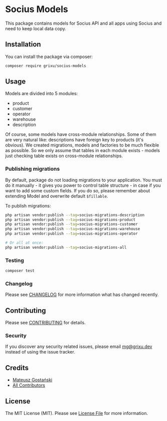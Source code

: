 # Socius Models

This package contains models for Socius API and all apps using Socius and need to keep local data copy.

## Installation

You can install the package via composer:

```bash
composer require grixu/socius-models
```

## Usage

Models are divided into 5 modules:
* product
* customer
* operator
* warehouse
* description

Of course, some models have cross-module relationships. Some of them are very natural like: descriptions have foreign key
to products (it's obvious). We created migrations, models and factories to be much flexible as possible.
So we only assume that tables in each module exists - models just checking table exists on cross-module relationships.

### Publishing migrations

By default, package do not loading migrations to your application. You must do it manually - it gives you
power to control table structure - in case if you want to add some custom fields. If you do so,
please remember about extending Model and overwrite default `$fillable`.

To publish migrations:
```bash
php artisan vendor:publish --tag=socius-migrations-description
php artisan vendor:publish --tag=socius-migrations-product
php artisan vendor:publish --tag=socius-migrations-customer
php artisan vendor:publish --tag=socius-migrations-warehouse
php artisan vendor:publish --tag=socius-migrations-operator

# Or all at once:
php artisan vendor:publish --tag=socius-migrations-all
```

### Testing

``` bash
composer test
```

### Changelog

Please see [CHANGELOG](CHANGELOG.md) for more information what has changed recently.

## Contributing

Please see [CONTRIBUTING](CONTRIBUTING.md) for details.

### Security

If you discover any security related issues, please email mg@grixu.dev instead of using the issue tracker.

## Credits

- [Mateusz Gostański](https://github.com/grixu)
- [All Contributors](../../contributors)

## License

The MIT License (MIT). Please see [License File](LICENSE.md) for more information.
